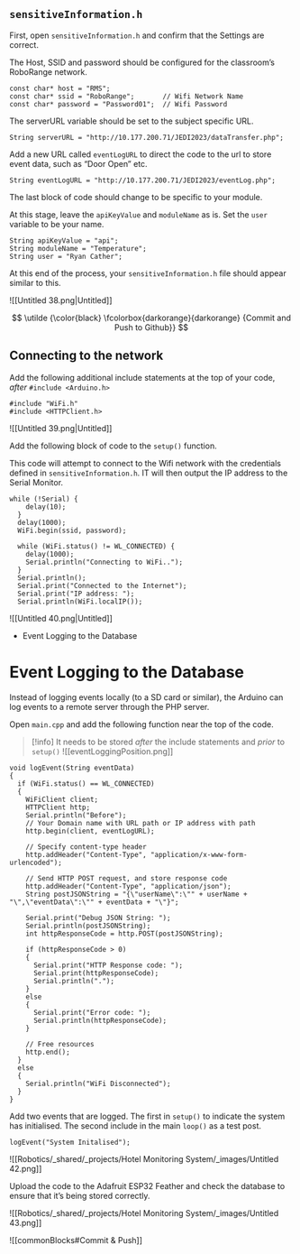 

## `sensitiveInformation.h`

First, open `sensitiveInformation.h` and confirm that the Settings are correct.

The Host, SSID and password should be configured for the classroom’s RoboRange network.

```arduino
const char* host = "RMS";
const char* ssid = "RoboRange";       // Wifi Network Name
const char* password = "Password01";  // Wifi Password
```

The serverURL variable should be set to the subject specific URL.

```arduino
String serverURL = "http://10.177.200.71/JEDI2023/dataTransfer.php";
```

Add a new URL called `eventLogURL` to direct the code to the url to store event data, such as “Door Open” etc.

```arduino
String eventLogURL = "http://10.177.200.71/JEDI2023/eventLog.php";
```

The last block of code should change to be specific to your module.

At this stage, leave the `apiKeyValue` and `moduleName` as is. Set the `user` variable to be your name.

```arduino
String apiKeyValue = "api";
String moduleName = "Temperature";
String user = "Ryan Cather";
```

At this end of the process, your `sensitiveInformation.h` file should appear similar to this.

![[Untitled 38.png|Untitled]]

$$
\utilde {\color{black} \fcolorbox{darkorange}{darkorange}  {Commit and Push to Github}}
$$

## Connecting to the network

Add the following additional include statements at the top of your code, *after* `#include <Arduino.h>`

```arduino
#include "WiFi.h"
#include <HTTPClient.h>
```

![[Untitled 39.png|Untitled]]

Add the following block of code to the `setup()` function.

This code will attempt to connect to the Wifi network with the credentials defined in `sensitiveInformation.h`. IT will then output the IP address to the Serial Monitor.

```arduino
while (!Serial) {
	delay(10);
  }
  delay(1000);
  WiFi.begin(ssid, password);

  while (WiFi.status() != WL_CONNECTED) {
	delay(1000);
	Serial.println("Connecting to WiFi..");
  }
  Serial.println();
  Serial.print("Connected to the Internet");
  Serial.print("IP address: ");
  Serial.println(WiFi.localIP());
```

![[Untitled 40.png|Untitled]]

- Event Logging to the Database


# Event Logging to the Database

Instead of logging events locally (to a SD card or similar), the Arduino can log events to a remote server through the PHP server.

Open `main.cpp` and add the following function near the top of the code.


> [!info] It needs to be stored *after* the include statements and  *prior* to `setup()`
> ![[eventLoggingPosition.png]]



```arduino
void logEvent(String eventData)
{
  if (WiFi.status() == WL_CONNECTED)
  {
	WiFiClient client;
	HTTPClient http;
	Serial.println("Before");
	// Your Domain name with URL path or IP address with path
	http.begin(client, eventLogURL);

	// Specify content-type header
	http.addHeader("Content-Type", "application/x-www-form-urlencoded");

	// Send HTTP POST request, and store response code
	http.addHeader("Content-Type", "application/json");
	String postJSONString = "{\"userName\":\"" + userName + "\",\"eventData\":\"" + eventData + "\"}";

	Serial.print("Debug JSON String: ");
	Serial.println(postJSONString);
	int httpResponseCode = http.POST(postJSONString);

	if (httpResponseCode > 0)
	{
	  Serial.print("HTTP Response code: ");
	  Serial.print(httpResponseCode);
	  Serial.println(".");
	}
	else
	{
	  Serial.print("Error code: ");
	  Serial.println(httpResponseCode);
	}

	// Free resources
	http.end();
  }
  else
  {
	Serial.println("WiFi Disconnected");
  }
}
```

Add two events that are logged. The first in `setup()` to indicate the system has initialised. The second include in the main `loop()` as a test post.

```arduino
logEvent("System Initalised");
```

![[Robotics/_shared/_projects/Hotel Monitoring System/_images/Untitled 42.png]]

Upload the code to the Adafruit ESP32 Feather and check the database to ensure that it’s being stored correctly.

![[Robotics/_shared/_projects/Hotel Monitoring System/_images/Untitled 43.png]]

![[commonBlocks#Commit & Push]]